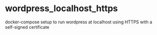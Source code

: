# wordpress_localhost_https
docker-compose setup to run wordpress at localhost using HTTPS with a self-signed certificate
